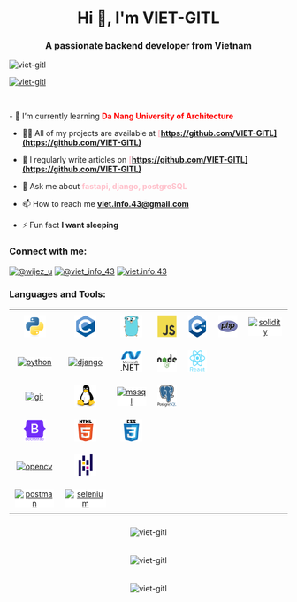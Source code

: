 <h1 align="center">Hi 👋, I'm VIET-GITL</h1>
<h3 align="center">A passionate backend developer from Vietnam</h3>
<p align="left">
  <img
    src="https://komarev.com/ghpvc/?username=viet-gitl&label=Profile%20views&color=0e75b6&style=flat"
    alt="viet-gitl"
  />
</p>
<p align="left">
  <td style="text-align: center; padding: 10px">
    <a href="https://github.com/ryo-ma/github-profile-trophy"
      ><img
        src="https://github-profile-trophy.vercel.app/?username=viet-gitl"
        alt="viet-gitl"
    /></a>
  </td>
</p>
<p align="left">
  <td style="text-align: center; padding: 10px">
    <a href="https://twitter.com/" target="blank"
      ><img
        src="https://img.shields.io/twitter/follow/?logo=twitter&style=for-the-badge"
        alt=""
    /></a>
  </td>
</p>
- 🌱 I’m currently learning <b style="color: red;">Da Nang University of Architecture</b>

- 👨‍💻 All of my projects are available at <b style="color: pink;">[https://github.com/VIET-GITL](https://github.com/VIET-GITL)</b>

- 📝 I regularly write articles on <b style="color: pink;">[https://github.com/VIET-GITL](https://github.com/VIET-GITL)</b>

- 💬 Ask me about <b style="color: pink;">fastapi, django, postgreSQL</b>

- 📫 How to reach me <b style="color: pink;">viet.info.43@gmail.com</b>

- ⚡ Fun fact **I want sleeping**
<h3 align="left">Connect with me:</h3>
<p align="left">
  <a href="https://instagram.com/@wijez_u" target="blank"
    ><img
      align="center"
      src="https://raw.githubusercontent.com/rahuldkjain/github-profile-readme-generator/master/src/images/icons/Social/instagram.svg"
      alt="@wijez_u"
      height="30"
      width="40"
  /></a>
  <a href="https://www.hackerrank.com/@viet_info_43" target="blank"
    ><img
      align="center"
      src="https://raw.githubusercontent.com/rahuldkjain/github-profile-readme-generator/master/src/images/icons/Social/hackerrank.svg"
      alt="@viet_info_43"
      height="30"
      width="40"
  /></a>
  <a href="https://codeforces.com/profile/viet.info.43" target="blank"
    ><img
      align="center"
      src="https://raw.githubusercontent.com/rahuldkjain/github-profile-readme-generator/master/src/images/icons/Social/codeforces.svg"
      alt="viet.info.43"
      height="30"
      width="40"
  /></a>
</p>
<h3 align="left">Languages and Tools:</h3>
<table style="border-collapse: collapse">
  <tr>
    <td style="text-align: center; padding: 10px">
      <a href="https://www.python.org" target="_blank" rel="noreferrer">
        <img
          src="https://raw.githubusercontent.com/devicons/devicon/master/icons/python/python-original.svg"
          alt="python"
          width="40"
          height="40"
          style="background-color: white"
        />
      </a>
    </td>
    <td style="text-align: center; padding: 10px">
      <a href="https://www.cprogramming.com/" target="_blank" rel="noreferrer">
        <img
          src="https://raw.githubusercontent.com/devicons/devicon/master/icons/c/c-original.svg"
          alt="c"
          width="40"
          height="40"
          style="background-color: white"
        />
      </a>
    </td>
    <td style="text-align: center; padding: 10px">
      <a href="https://golang.org" target="_blank" rel="noreferrer">
        <img
          src="https://raw.githubusercontent.com/devicons/devicon/master/icons/go/go-original.svg"
          alt="go"
          width="40"
          height="40"
          style="background-color: white"
        />
      </a>
    </td>
    <td style="text-align: center; padding: 10px">
      <a
        href="https://developer.mozilla.org/en-US/docs/Web/JavaScript"
        target="_blank"
        rel="noreferrer"
      >
        <img
          src="https://raw.githubusercontent.com/devicons/devicon/master/icons/javascript/javascript-original.svg"
          alt="javascript"
          width="40"
          height="40"
          style="background-color: white"
        />
      </a>
    </td>
    <td style="text-align: center; padding: 10px">
      <a href="https://www.w3schools.com/cpp/" target="_blank" rel="noreferrer">
        <img
          src="https://raw.githubusercontent.com/devicons/devicon/master/icons/cplusplus/cplusplus-original.svg"
          alt="cplusplus"
          width="40"
          height="40"
          style="background-color: white"
        />
      </a>
    </td>
    <td style="text-align: center; padding: 10px">
      <a href="https://www.php.net" target="_blank" rel="noreferrer">
        <img
          src="https://raw.githubusercontent.com/devicons/devicon/master/icons/php/php-original.svg"
          alt="php"
          width="40"
          height="40"
          style="background-color: white"
        />
      </a>
    </td>
    <td style="text-align: center; padding: 10px">
      <a href="https://soliditylang.org" target="_blank" rel="noreferrer">
        <img
          src="https://docs.soliditylang.org/en/v0.8.26/_static/img/logo-dark.svg"
          alt="solidity"
          width="40"
          height="40"
          style="background-color: white"
        />
      </a>
    </td>
  </tr>
  <tr>
    <td style="text-align: center; padding: 10px">
      <a href="https://fastapi.tiangolo.com" target="_blank" rel="noreferrer">
        <img
          src="https://th.bing.com/th/id/OIP.BRGj6kGyDLxKr33lVKkUYgHaHa?rs=1&pid=ImgDetMain"
          alt="python"
          width="40"
          height="40"
          style="background-color: white"
        />
      </a>
    </td>
    <td style="text-align: center; padding: 10px">
      <a href="https://www.djangoproject.com/" target="_blank" rel="noreferrer">
        <img
          src="https://cdn.worldvectorlogo.com/logos/django.svg"
          alt="django"
          width="40"
          height="40"
          style="background-color: white"
        />
      </a>
    </td>
    <td style="text-align: center; padding: 10px">
      <a href="https://dotnet.microsoft.com/" target="_blank" rel="noreferrer">
        <img
          src="https://raw.githubusercontent.com/devicons/devicon/master/icons/dot-net/dot-net-original-wordmark.svg"
          alt="dotnet"
          width="40"
          height="40"
          style="background-color: white"
        />
      </a>
    </td>
    <td style="text-align: center; padding: 10px">
      <a href="https://nodejs.org" target="_blank" rel="noreferrer">
        <img
          src="https://raw.githubusercontent.com/devicons/devicon/master/icons/nodejs/nodejs-original-wordmark.svg"
          alt="nodejs"
          width="40"
          height="40"
          style="background-color: white"
        />
      </a>
    </td>
    <td style="text-align: center; padding: 10px">
      <a href="https://reactjs.org/" target="_blank" rel="noreferrer">
        <img
          src="https://raw.githubusercontent.com/devicons/devicon/master/icons/react/react-original-wordmark.svg"
          alt="react"
          width="40"
          height="40"
          style="background-color: white"
        />
      </a>
    </td>
  </tr>
  <tr>
    <td style="text-align: center; padding: 10px">
      <a href="https://git-scm.com/" target="_blank" rel="noreferrer">
        <img
          src="https://www.vectorlogo.zone/logos/git-scm/git-scm-icon.svg"
          alt="git"
          width="40"
          height="40"
          style="background-color: white"
        />
      </a>
    </td>
    <td style="text-align: center; padding: 10px">
      <a href="https://www.linux.org/" target="_blank" rel="noreferrer">
        <img
          src="https://raw.githubusercontent.com/devicons/devicon/master/icons/linux/linux-original.svg"
          alt="linux"
          width="40"
          height="40"
          style="background-color: white"
        />
      </a>
    </td>
    <td style="text-align: center; padding: 10px">
      <a
        href="https://www.microsoft.com/en-us/sql-server"
        target="_blank"
        rel="noreferrer"
      >
        <img
          src="https://www.svgrepo.com/show/303229/microsoft-sql-server-logo.svg"
          alt="mssql"
          width="40"
          height="40"
          style="background-color: white"
        />
      </a>
    </td>
    <td style="text-align: center; padding: 10px">
      <a href="https://www.postgresql.org" target="_blank" rel="noreferrer">
        <img
          src="https://raw.githubusercontent.com/devicons/devicon/master/icons/postgresql/postgresql-original-wordmark.svg"
          alt="postgresql"
          width="40"
          height="40"
          style="background-color: white"
        />
      </a>
    </td>
  </tr>
  <tr>
    <td style="text-align: center; padding: 10px">
      <a href="https://getbootstrap.com" target="_blank" rel="noreferrer">
        <img
          src="https://raw.githubusercontent.com/devicons/devicon/master/icons/bootstrap/bootstrap-plain-wordmark.svg"
          alt="bootstrap"
          width="40"
          height="40"
          style="background-color: white"
          style="background-color: white"
        />
      </a>
    </td>
    <td style="text-align: center; padding: 10px">
      <a href="https://www.w3.org/html/" target="_blank" rel="noreferrer">
        <img
          src="https://raw.githubusercontent.com/devicons/devicon/master/icons/html5/html5-original-wordmark.svg"
          alt="html5"
          width="40"
          height="40"
          style="background-color: white"
        />
      </a>
    </td>
    <td style="text-align: center; padding: 10px">
      <a href="https://www.w3schools.com/css/" target="_blank" rel="noreferrer">
        <img
          src="https://raw.githubusercontent.com/devicons/devicon/master/icons/css3/css3-original-wordmark.svg"
          alt="css3"
          width="40"
          height="40"
          style="background-color: white"
        />
      </a>
    </td>
  </tr>
  <tr>
    <td style="text-align: center; padding: 10px">
      <a href="https://opencv.org/" target="_blank" rel="noreferrer">
        <img
          src="https://www.vectorlogo.zone/logos/opencv/opencv-icon.svg"
          alt="opencv"
          width="40"
          height="40"
          style="background-color: white"
        />
      </a>
    </td>
    <td style="text-align: center; padding: 10px">
      <a href="https://pandas.pydata.org/" target="_blank" rel="noreferrer">
        <img
          src="https://raw.githubusercontent.com/devicons/devicon/2ae2a900d2f041da66e950e4d48052658d850630/icons/pandas/pandas-original.svg"
          alt="pandas"
          width="40"
          height="40"
          style="background-color: white"
        />
      </a>
    </td>
  </tr>
  <tr>
    <td style="text-align: center; padding: 10px">
      <a href="https://postman.com" target="_blank" rel="noreferrer">
        <img
          src="https://www.vectorlogo.zone/logos/getpostman/getpostman-icon.svg"
          alt="postman"
          width="40"
          height="40"
          style="background-color: white"
        />
      </a>
    </td>
    <td style="text-align: center; padding: 10px">
      <a href="https://www.selenium.dev" target="_blank" rel="noreferrer">
        <img
          src="https://raw.githubusercontent.com/detain/svg-logos/780f25886640cef088af994181646db2f6b1a3f8/svg/selenium-logo.svg"
          alt="selenium"
          width="40"
          height="40"
          style="background-color: white"
        />
      </a>
    </td>
  </tr>
</table>
<p align="center">
      <img style="width: 300px; text-align: center; margin: 10px auto;"
        src="https://github-readme-stats.vercel.app/api/top-langs?username=viet-gitl&show_icons=true&locale=en&layout=compact"
        alt="viet-gitl"
      />
    </p>
    <p align="center">
      <img style="width: 300px; text-align: center; margin: 10px auto;"
        src="https://github-readme-stats.vercel.app/api?username=viet-gitl&show_icons=true&locale=en"
        alt="viet-gitl"
      />
    </p>
    <p align="center">
      <img  style="width: 300px; text-align: center; margin: 10px auto;"
        src="https://github-readme-streak-stats.herokuapp.com/?user=viet-gitl&"
        alt="viet-gitl"
      />
    </p>
